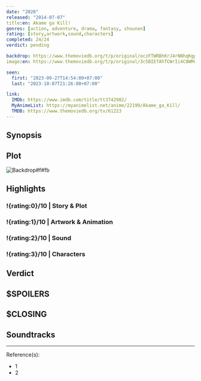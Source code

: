 ```yaml
---
date: "2020"
released: "2014-07-07"
title:en: Akame ga Kill!
genres: [action, adventure, drama, fantasy, shounen]
rating: [story,artwork,sound,characters]
completed: 24/24
verdict: pending

backdrop: https://www.themoviedb.org/t/p/original/oczFTWRBhKrJ4rNNhqKgp1O1PAu.jpg
image:en: https://www.themoviedb.org/t/p/original/3c5BIEfAhTCWrIi4C8WMuwOl6bX.jpg

seen:
  first: "2023-09-27T14:54:00+07:00"
  last: "2023-10-07T21:26:00+07:00"

link:
  IMDb: https://www.imdb.com/title/tt3742982/
  MyAnimeList: https://myanimelist.net/anime/22199/Akame_ga_Kill/
  TMDB: https://www.themoviedb.org/tv/61223
---
```



## Synopsis

## Plot

![Backdrop#f#fb](https://www.themoviedb.org/t/p/original/3XAGgklKkJhv5M9m5NkfhBYb7l8.jpg "Source: TMDB")

## Highlights

### !{rating:0}/10 | Story & Plot

### !{rating:1}/10 | Artwork & Animation

### !{rating:2}/10 | Sound

### !{rating:3}/10 | Characters

## Verdict

## $SPOILERS

## $CLOSING

## Soundtracks

***
Reference(s):

- 1
- 2
